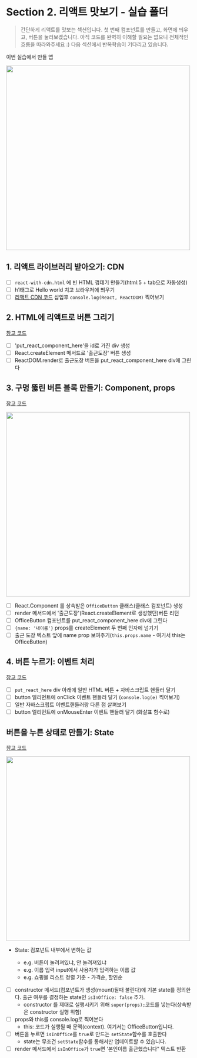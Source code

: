 # Section 2. 리액트 맛보기 - 실습 폴더

> 간단하게 리액트를 맛보는 섹션입니다. 첫 번째 컴포넌트를 만들고, 화면에 띄우고, 버튼을 눌러보겠습니다. 아직 코드를 완벽히 이해할 필요는 없으니 전체적인 흐름을 따라와주세요 :) 다음 섹션에서 반복학습이 기다리고 있습니다.

이번 실습에서 만들 앱

<img src="https://user-images.githubusercontent.com/3839771/103170200-d36e3f00-4885-11eb-9901-cd426ed5a06e.png" width="500">

## 1. 리액트 라이브러리 받아오기: CDN

- [ ] `react-with-cdn.html` 에 빈 HTML 껍데기 만들기(html:5 + tab으로 자동생성)
- [ ] h1태그로 Hello world 치고 브라우저에 띄우기
- [ ] [리액트 CDN 코드](https://ko.reactjs.org/docs/cdn-links.html) 삽입후 `console.log(React, ReactDOM)` 찍어보기

## 2. HTML에 리액트로 버튼 그리기

[참고 코드](example-project/section2/react-with-cdn-1.html)

- [ ] 'put_react_component_here'을 id로 가진 div 생성
- [ ] React.createElement 메서드로 '출근도장' 버튼 생성
- [ ] ReactDOM.render로 출근도장 버튼을 put_react_component_here div에 그린다

## 3. 구멍 뚫린 버튼 블록 만들기: Component, props

[참고 코드](example-project/section2/react-with-cdn-2.html)

<img src="https://user-images.githubusercontent.com/3839771/103167821-d0695380-4871-11eb-9bca-ab999ecc02ab.png" width="500">

- [ ] React.Component 를 상속받은 `OfficeButton` 클래스(클래스 컴포넌트) 생성
- [ ] render 메서드에서 '출근도장'(React.createElement로 생성했던)버튼 리턴
- [ ] OfficeButton 컴포넌트를 put_react_component_here div에 그린다
- [ ] `{name: '내이름'}` props를 createElement 두 번째 인자에 넘기기
- [ ] 출근 도장 텍스트 앞에 name prop 보여주기(`this.props.name` - 여기서 this는 OfficeButton)

## 4. 버튼 누르기: 이벤트 처리

[참고 코드](example-project/section2/react-with-cdn-3.html)

- [ ] `put_react_here` div 아래에 일반 HTML 버튼 + 자바스크립트 핸들러 달기
- [ ] button 엘리먼트에 onClick 이벤트 핸들러 달기 (`console.log(e)` 찍어보기)
- [ ] 일반 자바스크립트 이벤트핸들러랑 다른 점 살펴보기
- [ ] button 엘리먼트에 onMouseEnter 이벤트 핸들러 달기 (화살표 함수로)

## 버튼을 누른 상태로 만들기: State

[참고 코드](example-project/section2/react-with-cdn-4.html)

<img src="https://user-images.githubusercontent.com/3839771/103170209-dff29780-4885-11eb-9f40-0bd6c3c3ab0f.png" width="500">

- State: 컴포넌트 내부에서 변하는 값

  - e.g. 버튼이 눌려져있냐, 안 눌려져있냐
  - e.g. 이름 입력 input에서 사용자가 입력하는 이름 값
  - e.g. 쇼핑몰 리스트 정렬 기준 - 가격순, 할인순

- [ ] constructor 메서드(컴포넌트가 생성(mount)될때 불린다)에 기본 state를 정의한다. 출근 여부를 결정하는 state인 `isInOffice: false` 추가.
  - constructor 를 제대로 실행시키기 위해 `super(props);`코드를 넣는다(상속받은 constructor 실행 위함)
- [ ] props와 this를 console.log로 찍어본다
  - this: 코드가 실행될 때 문맥(context). 여기서는 OfficeButton입니다.
- [ ] 버튼을 누르면 `isInOffice`를 `true`로 만드는 `setState`함수를 호출한다
  - state는 무조건 `setState`함수를 통해서만 업데이트할 수 있습니다.
- [ ] render 메서드에서 `isInOffice`가 `true`면 '본인이름 출근했습니다" 텍스트 반환
